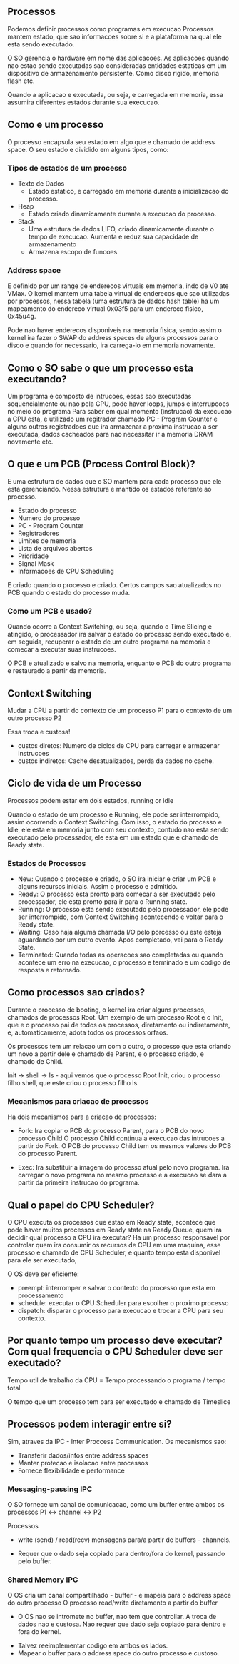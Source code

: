 ## Processos

Podemos definir processos como programas em execucao
Processos mantem estado, que sao informacoes sobre si e a plataforma
na qual ele esta sendo executado.

O SO gerencia o hardware em nome das aplicacoes. As aplicacoes quando nao estao sendo
executadas sao consideradas entidades estaticas em um dispositivo de armazenamento persistente.
Como disco rigido, memoria flash etc.

Quando a aplicacao e executada, ou seja, e carregada em memoria, essa assumira diferentes estados
durante sua execucao.

## Como e um processo

O processo encapsula seu estado em algo que e chamado de address space. O seu estado e dividido em alguns tipos, como:

### Tipos de estados de um processo

- Texto de Dados
    - Estado estatico, e carregado em memoria durante a inicializacao do processo.
- Heap
    - Estado criado dinamicamente durante a execucao do processo.
- Stack
    - Uma estrutura de dados LIFO, criado dinamicamente durante o tempo de execucao. Aumenta e reduz sua capacidade de armazenamento
    - Armazena escopo de funcoes.

### Address space

E definido por um range de enderecos virtuais em memoria, indo de V0 ate VMax.
O kernel mantem uma tabela virtual de enderecos que sao utilizadas por processos, nessa tabela (uma estrutura de dados hash table) 
ha um mapeamento do endereco virtual 0x03f5 para um endereco fisico, 0x45u4g.

Pode nao haver enderecos disponiveis na memoria fisica, sendo assim o kernel ira fazer o SWAP do address spaces de alguns processos para o disco e quando for necessario, ira carrega-lo em memoria novamente.

## Como o SO sabe o que um processo esta executando?

Um programa e composto de intrucoes, essas sao executadas sequencialmente ou nao pela CPU, pode haver loops, jumps e interrupcoes no meio do programa
Para saber em qual momento (instrucao) da execucao a CPU esta, e utilizado um regitrador chamado PC - Program Counter e alguns outros registradoes que ira armazenar a proxima instrucao a ser executada, dados cacheados para nao necessitar ir a memoria DRAM novamente etc.

## O que e um PCB (Process Control Block)?

E uma estrutura de dados que o SO mantem para cada processo que ele esta gerenciando. Nessa estrutura e mantido os estados referente ao processo.

- Estado do processo
- Numero do processo
- PC - Program Counter
- Registradores
- Limites de memoria
- Lista de arquivos abertos
- Prioridade
- Signal Mask
- Informacoes de CPU Scheduling

E criado quando o processo e criado.
Certos campos sao atualizados no PCB quando o estado do processo muda.

### Como um PCB e usado?

Quando ocorre a Context Switching, ou seja, quando o Time Slicing e atingido, o processador ira salvar o estado do processo sendo executado e, em seguida, recuperar o estado de um outro programa na memoria e comecar a executar suas instrucoes.

O PCB e atualizado e salvo na memoria, enquanto o PCB do outro programa e restaurado a partir da memoria.

## Context Switching

Mudar a CPU a partir do contexto de um processo P1 para o contexto de um outro processo P2

Essa troca e custosa!

- custos diretos: Numero de ciclos de CPU para carregar e armazenar instrucoes
- custos indiretos: Cache desatualizados, perda da dados no cache.

## Ciclo de vida de um Processo

Processos podem estar em dois estados, running or idle

Quando o estado de um processo e Running, ele pode ser interrompido, assim ocorrendo o Context Switching. Com isso, o estado do processo e Idle, ele esta em memoria junto com seu contexto, contudo nao esta sendo executado pelo processador, ele esta em um estado que e chamado de Ready state.

### Estados de Processos

- New: Quando o processo e criado, o SO ira iniciar e criar um PCB e alguns recursos iniciais. Assim o processo e admitido.
- Ready: O processo esta pronto para comecar a ser executado pelo processador, ele esta pronto para ir para o Running state.
- Running: O processo esta sendo executado pelo processador, ele pode ser interrompido, com Context Switching acontecendo e voltar para o Ready state.
- Waiting: Caso haja alguma chamada I/O pelo porcesso ou este esteja aguardando por um outro evento. Apos completado, vai para o Ready State.
- Terminated: Quando todas as operacoes sao completadas ou quando acontece um erro na execucao, o processo e terminado e um codigo de resposta e retornado.

## Como processos sao criados?

Durante o processo de booting, o kernel ira criar alguns processos, chamados de processos Root.
Um exemplo de um processo Root e o Init, que e o processo pai de todos os processos, diretamento ou indiretamente, e,
automaticamente, adota todos os processos orfaos.

Os processos tem um relacao um com o outro, o processo que esta criando um novo a partir dele e chamado de Parent, e o processo criado, e chamado de Child.

Init -> shell -> ls - aqui vemos que o processo Root Init, criou o processo filho shell, que este criou o processo filho ls.

### Mecanismos para criacao de processos

Ha dois mecanismos para a criacao de processos:

- Fork: 
    Ira copiar o PCB do processo Parent, para o PCB do novo processo Child
    O processo Child continua a execucao das intrucoes a partir do Fork.
    O PCB do processo Child tem os mesmos valores do PCB do processo Parent.

- Exec:
    Ira substituir a imagem do processo atual pelo novo programa.
    Ira carregar o novo programa no mesmo processo e a execucao se dara a partir da
    primeira instrucao do programa.

## Qual o papel do CPU Scheduler?

O CPU executa os processos que estao em Ready state, acontece que pode haver muitos processos em Ready state na Ready Queue, quem ira decidir qual processo a CPU ira executar? Ha um processo responsavel por controlar quem ira consumir os recursos de CPU em uma maquina, esse processo e chamado de CPU Scheduler, e quanto tempo esta disponivel para ele ser executado,

O OS deve ser eficiente:
- preempt:  interromper e salvar o contexto do processo que esta em processamento
- schedule: executar o CPU Scheduler para escolher o proximo processo
- dispatch: disparar o processo para execucao e trocar a CPU para seu contexto.

## Por quanto tempo um processo deve executar? Com qual frequencia o CPU Scheduler deve ser executado?

Tempo util de trabalho da CPU = Tempo processando o programa / tempo total

O tempo que um processo tem para ser executado e chamado de Timeslice

## Processos podem interagir entre si?

Sim, atraves da IPC - Inter Proccess Communication. Os mecanismos sao:
- Transferir dados/infos entre address spaces
- Manter protecao e isolacao entre processos
- Fornece flexibilidade e performance

### Messaging-passing IPC

O SO fornece um canal de comunicacao, como um buffer entre ambos os processos
P1 <-> channel <-> P2

Processos
  - write (send) / read(recv) mensagens para/a partir de buffers - channels.

- Requer que o dado seja copiado para dentro/fora do kernel, passando pelo buffer.


### Shared Memory IPC

O OS cria um canal compartilhado - buffer - e mapeia para o address space do outro processo
O processo read/write diretamento a partir do buffer
+ O OS nao se intromete no buffer, nao tem que controllar. A troca de dados nao e custosa. Nao requer que dado seja copiado para dentro e fora do kernel.
- Talvez reeimplementar codigo em ambos os lados.
- Mapear o buffer para o address space do outro processo e custoso.

